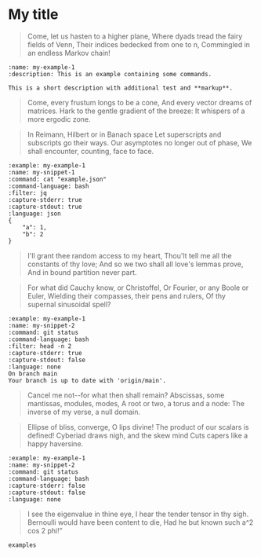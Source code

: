 # My title

> Come, let us hasten to a higher plane,
> Where dyads tread the fairy fields of Venn,
> Their indices bedecked from one to n,
> Commingled in an endless Markov chain!

```{ptests:example}
:name: my-example-1
:description: This is an example containing some commands.

This is a short description with additional test and **markup**.
```

> Come, every frustum longs to be a cone,
> And every vector dreams of matrices.
> Hark to the gentle gradient of the breeze:
> It whispers of a more ergodic zone.

> In Reimann, Hilbert or in Banach space
> Let superscripts and subscripts go their ways.
> Our asymptotes no longer out of phase,
> We shall encounter, counting, face to face.

```{ptests:command}
:example: my-example-1
:name: my-snippet-1
:command: cat "example.json"
:command-language: bash
:filter: jq
:capture-stderr: true
:capture-stdout: true
:language: json
{
    "a": 1,
    "b": 2
}
````

> I'll grant thee random access to my heart,
> Thou'lt tell me all the constants of thy love;
> And so we two shall all love's lemmas prove,
> And in bound partition never part.

> For what did Cauchy know, or Christoffel,
> Or Fourier, or any Boole or Euler,
> Wielding their compasses, their pens and rulers,
> Of thy supernal sinusoidal spell?

```{ptests:command}
:example: my-example-1
:name: my-snippet-2
:command: git status
:command-language: bash
:filter: head -n 2
:capture-stderr: true
:capture-stdout: false
:language: none
On branch main
Your branch is up to date with 'origin/main'.
````

> Cancel me not--for what then shall remain?
> Abscissas, some mantissas, modules, modes,
> A root or two, a torus and a node:
> The inverse of my verse, a null domain.

> Ellipse of bliss, converge, O lips divine!
> The product of our scalars is defined!
> Cyberiad draws nigh, and the skew mind
> Cuts capers like a happy haversine.

```{ptests:command}
:example: my-example-1
:name: my-snippet-2
:command: git status
:command-language: bash
:capture-stderr: false
:capture-stdout: false
:language: none
````

> I see the eigenvalue in thine eye,
> I hear the tender tensor in thy sigh.
> Bernoulli would have been content to die,
> Had he but known such a^2 cos 2 phi!” 

```{toctree}
examples
```